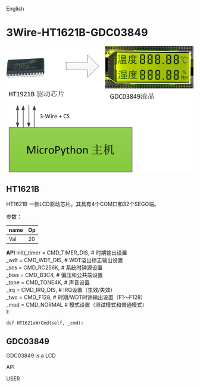 English

3Wire-HT1621B-GDC03849
====
![Frame diagram](./images/ht1621b_gdc.png)



HT1621B
----
HT1621B 一款LCD驱动芯片。其具有4个COM口和32个SEGO端。

参数：

name | Op
---- | ----
Val  | 20



**API**
    init(_timer = CMD_TIMER_DIS,      # 时期输出设置</BR>
         _wdt   = CMD_WDT_DIS,        # WDT溢出标志输出设置</BR>
         _scs   = CMD_RC256K,         # 系统时钟源设置</BR>
         _bias  = CMD_B3C4,           # 偏压和公共端设置</BR>
         _tone  = CMD_TONE4K,         # 声音设置</BR>
         _irq   = CMD_IRQ_DIS,        # IRQ设置（生效/失效）</BR>
         _twc   = CMD_F128,           # 时期/WDT时钟输出设置（F1～F128）</BR>
         _mod   = CMD_NORMAL          # 模式设置（测试模式和普通模式）</BR>
         ):


    def HT1621xWrCmd(self, _cmd):



GDC03849
----
GDC03849 is a LCD



API

USER
